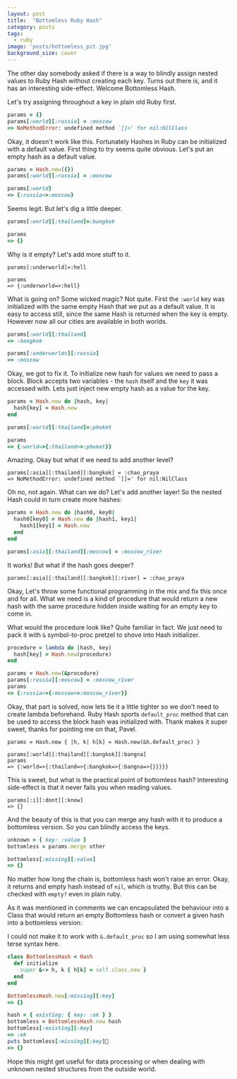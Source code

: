```yaml
---
layout: post
title:  "Bottomless Ruby Hash"
category: posts
tags:
  - ruby
image: 'posts/bottomless_pit.jpg'
background_size: cover
---
```

The other day somebody asked if there is a way to blindly assign nested values
to Ruby Hash without creating each key. Turns out there is, and it has an
interesting side-effect. Welcome Bottomless Hash.

Let's try assigning throughout a key in plain old Ruby first.

```ruby
params = {}
params[:world][:russia] = :moscow
=> NoMethodError: undefined method `[]=' for nil:NilClass
```

Okay, it doesn't work like this. Fortunately Hashes in Ruby can be initialized
with a default value. First thing to try seems quite obvious. Let's put an
empty hash as a default value.

```ruby
params = Hash.new({})
params[:world][:russia] = :moscow

params[:world]
=> {:russia=>:moscow}
```

Seems legit. But let's dig a little deeper.

```ruby
params[:world][:thailand]=:bangkok

params
=> {}
```

Why is it empty? Let's add more stuff to it.

```
params[:underworld]=:hell

params
=> {:underworld=>:hell}
```

What is going on? Some wicked magic? Not quite. First the `:world` key was initialized
with the same empty Hash that we put as a default value. It is easy to access still,
since the same Hash is returned when the key is empty. However now all our cities
are available in both worlds.

```ruby
params[:world][:thailand]
=> :bangkok

params[:underworlds][:russia]
=> :moscow
```

Okay, we got to fix it. To initialize new hash for values we need to pass a block.
Block accepts two variables - the `hash` itself and the `key` it was accessed with.
Lets just inject new empty hash as a value for the key.

```ruby
params = Hash.new do |hash, key|
  hash[key] = Hash.new
end

params[:world][:thailand]=:phuket

params
=> {:world=>{:thailand=>:phuket}}
```

Amazing. Okay but what if we need to add another level?

```
params[:asia][:thailand][:bangkok] = :chao_praya
=> NoMethodError: undefined method `[]=' for nil:NilClass
```

Oh no, not again. What can we do? Let's add another layer! So the nested Hash
could in turn create more hashes:

```ruby
params = Hash.new do |hash0, key0|
  hash0[key0] = Hash.new do |hash1, key1|
    hash1[key1] = Hash.new
  end
end

params[:asia][:thailand][:moscow] = :moscow_river
```
It works! But what if the hash goes deeper?

```
params[:asia][:thailand][:bangkok][:river] = :chao_praya
```

Okay, Let's throw some functional programming in the mix and fix
this once and for all. What we need is a kind of procedure that would return a new
hash with the same procedure hidden inside waiting for an empty key to come in.

What would the procedure look like? Quite familiar in fact. We just need to
pack it with `&` symbol-to-proc pretzel to shove into Hash initializer.

```ruby
procedure = lambda do |hash, key|
  hash[key] = Hash.new(procedure)
end

params = Hash.new(&procedure)
params[:russia][:moscow] = :moscow_river
params
=> {:russia=>{:moscow=>:moscow_river}}
```

Okay, that part is solved, now lets tie it a little tighter so we don't need to
create lambda beforehand. Ruby Hash sports `default_proc` method that can
be used to access the block hash was initialized with. Thank makes it super sweet,
thanks for pointing me on that, Pavel.

```
params = Hash.new { |h, k| h[k] = Hash.new(&h.default_proc) }

params[:world][:thailand][:bangkok][:bangna]
params
=> {:world=>{:thailand=>{:bangkok=>{:bangna=>{}}}}}
```

This is sweet, but what is the practical point of bottomless hash? Interesting
side-effect is that it never fails you when reading values.

```
params[:i][:dont][:know]
=> {}
```

And the beauty of this is that you can merge any hash with it to produce
a bottomless version. So you can blindly access the keys.

```ruby
unknown = { key: :value }
bottomless = params.merge other

bottomless[:missing][:value]
=> {}
```

No matter how long the chain is, bottomless hash won't raise an error. Okay, it returns
and empty hash instead of `nil`, which is truthy. But this can be checked with
`empty?` even in plain ruby.

As it was mentioned in comments we can encapsulated the behaviour into a Class that would
return an empty Bottomless hash or convert a given hash into a bottomless version:

I could not make it to work with `&.default_proc` so I am using somewhat less
terse syntax here.

```ruby
class BottomlessHash < Hash
  def initialize
    super &-> h, k { h[k] = self.class.new }
  end
end

BottomlessHash.new[:missing][:key]
=> {}

hash = { existing: { key: :ok } }
bottomless = BottomlessHash.new hash
bottomless[:existing][:key]
=> :ok
puts bottomless[:missing][:key]
=> {}
```

Hope this might get useful for data processing or when dealing with unknown
nested structures from the outside world.
